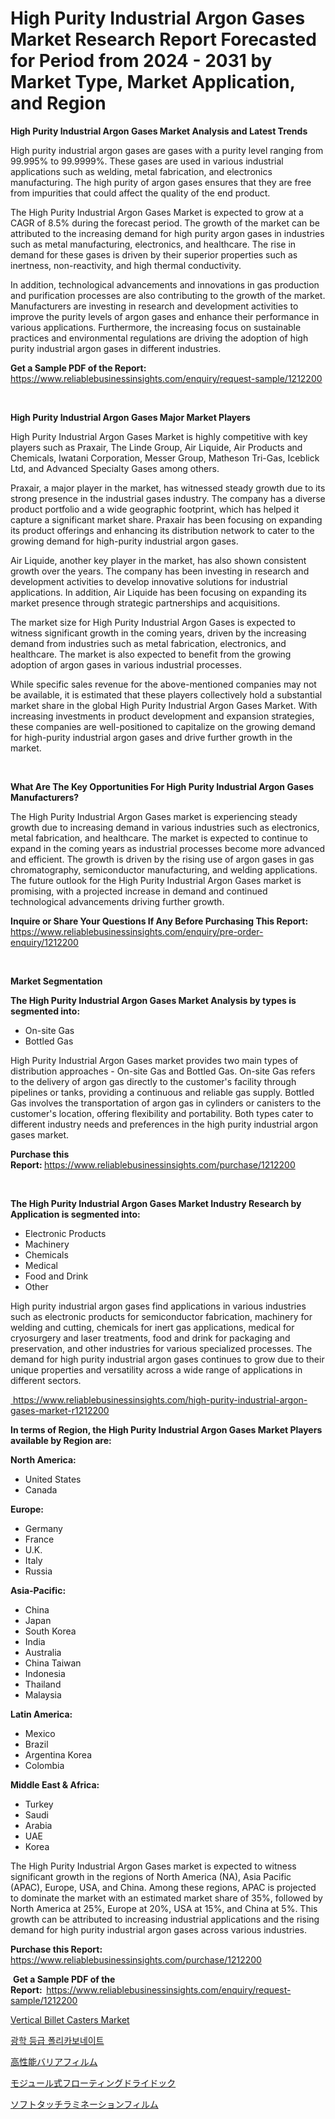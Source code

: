<p><h1>High Purity Industrial Argon Gases Market Research Report Forecasted for Period from 2024 -  2031 by Market Type, Market Application, and Region</h1></p><p><strong>High Purity Industrial Argon Gases Market Analysis and Latest Trends</strong></p>
<p><p>High purity industrial argon gases are gases with a purity level ranging from 99.995% to 99.9999%. These gases are used in various industrial applications such as welding, metal fabrication, and electronics manufacturing. The high purity of argon gases ensures that they are free from impurities that could affect the quality of the end product.</p><p>The High Purity Industrial Argon Gases Market is expected to grow at a CAGR of 8.5% during the forecast period. The growth of the market can be attributed to the increasing demand for high purity argon gases in industries such as metal manufacturing, electronics, and healthcare. The rise in demand for these gases is driven by their superior properties such as inertness, non-reactivity, and high thermal conductivity.</p><p>In addition, technological advancements and innovations in gas production and purification processes are also contributing to the growth of the market. Manufacturers are investing in research and development activities to improve the purity levels of argon gases and enhance their performance in various applications. Furthermore, the increasing focus on sustainable practices and environmental regulations are driving the adoption of high purity industrial argon gases in different industries.</p></p>
<p><strong>Get a Sample PDF of the Report:&nbsp;</strong> <a href="https://www.reliablebusinessinsights.com/enquiry/request-sample/1212200">https://www.reliablebusinessinsights.com/enquiry/request-sample/1212200</a></p>
<p>&nbsp;</p>
<p><strong>High Purity Industrial Argon Gases Major Market Players</strong></p>
<p><p>High Purity Industrial Argon Gases Market is highly competitive with key players such as Praxair, The Linde Group, Air Liquide, Air Products and Chemicals, Iwatani Corporation, Messer Group, Matheson Tri-Gas, Iceblick Ltd, and Advanced Specialty Gases among others.</p><p>Praxair, a major player in the market, has witnessed steady growth due to its strong presence in the industrial gases industry. The company has a diverse product portfolio and a wide geographic footprint, which has helped it capture a significant market share. Praxair has been focusing on expanding its product offerings and enhancing its distribution network to cater to the growing demand for high-purity industrial argon gases.</p><p>Air Liquide, another key player in the market, has also shown consistent growth over the years. The company has been investing in research and development activities to develop innovative solutions for industrial applications. In addition, Air Liquide has been focusing on expanding its market presence through strategic partnerships and acquisitions.</p><p>The market size for High Purity Industrial Argon Gases is expected to witness significant growth in the coming years, driven by the increasing demand from industries such as metal fabrication, electronics, and healthcare. The market is also expected to benefit from the growing adoption of argon gases in various industrial processes.</p><p>While specific sales revenue for the above-mentioned companies may not be available, it is estimated that these players collectively hold a substantial market share in the global High Purity Industrial Argon Gases Market. With increasing investments in product development and expansion strategies, these companies are well-positioned to capitalize on the growing demand for high-purity industrial argon gases and drive further growth in the market.</p></p>
<p>&nbsp;</p>
<p><strong>What Are The Key Opportunities For High Purity Industrial Argon Gases Manufacturers?</strong></p>
<p><p>The High Purity Industrial Argon Gases market is experiencing steady growth due to increasing demand in various industries such as electronics, metal fabrication, and healthcare. The market is expected to continue to expand in the coming years as industrial processes become more advanced and efficient. The growth is driven by the rising use of argon gases in gas chromatography, semiconductor manufacturing, and welding applications. The future outlook for the High Purity Industrial Argon Gases market is promising, with a projected increase in demand and continued technological advancements driving further growth.</p></p>
<p><strong>Inquire or Share Your Questions If Any Before Purchasing This Report:</strong> <a href="https://www.reliablebusinessinsights.com/enquiry/pre-order-enquiry/1212200">https://www.reliablebusinessinsights.com/enquiry/pre-order-enquiry/1212200</a></p>
<p>&nbsp;</p>
<p><strong>Market Segmentation</strong></p>
<p><strong>The High Purity Industrial Argon Gases Market Analysis by types is segmented into:</strong></p>
<p><ul><li>On-site Gas</li><li>Bottled Gas</li></ul></p>
<p><p>High Purity Industrial Argon Gases market provides two main types of distribution approaches - On-site Gas and Bottled Gas. On-site Gas refers to the delivery of argon gas directly to the customer's facility through pipelines or tanks, providing a continuous and reliable gas supply. Bottled Gas involves the transportation of argon gas in cylinders or canisters to the customer's location, offering flexibility and portability. Both types cater to different industry needs and preferences in the high purity industrial argon gases market.</p></p>
<p><strong>Purchase this Report:&nbsp;</strong><a href="https://www.reliablebusinessinsights.com/purchase/1212200">https://www.reliablebusinessinsights.com/purchase/1212200</a></p>
<p>&nbsp;</p>
<p><strong>The High Purity Industrial Argon Gases Market Industry Research by Application is segmented into:</strong></p>
<p><ul><li>Electronic Products</li><li>Machinery</li><li>Chemicals</li><li>Medical</li><li>Food and Drink</li><li>Other</li></ul></p>
<p><p>High purity industrial argon gases find applications in various industries such as electronic products for semiconductor fabrication, machinery for welding and cutting, chemicals for inert gas applications, medical for cryosurgery and laser treatments, food and drink for packaging and preservation, and other industries for various specialized processes. The demand for high purity industrial argon gases continues to grow due to their unique properties and versatility across a wide range of applications in different sectors.</p></p>
<p><a href="https://www.reliablebusinessinsights.com/high-purity-industrial-argon-gases-market-r1212200">&nbsp;https://www.reliablebusinessinsights.com/high-purity-industrial-argon-gases-market-r1212200</a></p>
<p><strong>In terms of Region, the High Purity Industrial Argon Gases Market Players available by Region are:</strong></p>
<p>
    <p> <strong> North America: </strong>
        <ul>
            <li>United States</li>
            <li>Canada</li>
        </ul>
        </p> 
    <p> <strong> Europe: </strong>
        <ul>
            <li>Germany</li>
            <li>France</li>
            <li>U.K.</li>
            <li>Italy</li>
            <li>Russia</li>
        </ul>
        </p> 
    <p> <strong> Asia-Pacific: </strong>
        <ul>
            <li>China</li>
            <li>Japan</li>
            <li>South Korea</li>
            <li>India</li>
            <li>Australia</li>
            <li>China Taiwan</li>
            <li>Indonesia</li>
            <li>Thailand</li>
            <li>Malaysia</li>
        </ul>
        </p> 
    <p> <strong> Latin America: </strong>
        <ul>
            <li>Mexico</li>
            <li>Brazil</li>
            <li>Argentina Korea</li>
            <li>Colombia</li>
        </ul>
        </p> 
    <p> <strong> Middle East & Africa: </strong>
        <ul>
            <li>Turkey</li>
            <li>Saudi</li>
            <li>Arabia</li>
            <li>UAE</li>
            <li>Korea</li>
        </ul>
    </p>
    </p>
<p><p>The High Purity Industrial Argon Gases market is expected to witness significant growth in the regions of North America (NA), Asia Pacific (APAC), Europe, USA, and China. Among these regions, APAC is projected to dominate the market with an estimated market share of 35%, followed by North America at 25%, Europe at 20%, USA at 15%, and China at 5%. This growth can be attributed to increasing industrial applications and the rising demand for high purity industrial argon gases across various industries.</p></p>
<p><strong>Purchase this Report: </strong><a href="https://www.reliablebusinessinsights.com/purchase/1212200">https://www.reliablebusinessinsights.com/purchase/1212200</a></p>
<p>&nbsp;<strong>Get a Sample PDF of the Report:&nbsp;&nbsp;</strong><a href="https://www.reliablebusinessinsights.com/enquiry/request-sample/1212200">https://www.reliablebusinessinsights.com/enquiry/request-sample/1212200</a></p>
<p><strong></strong></p>
<p><p><a href="https://github.com/AnnChovey2023/Market-Research-Report-List-1/blob/main/vertical-billet-casters-market.md">Vertical Billet Casters Market</a></p><p><a href="https://github.com/Santosuigrtley997836/Market-Research-Report-List-1/blob/main/247892995509.md">광학 등급 폴리카보네이트</a></p><p><a href="https://github.com/mm14022023/Market-Research-Report-List-1/blob/main/9572325101965.md">高性能バリアフィルム</a></p><p><a href="https://medium.com/@lewisbechtelar1964/%E3%83%A2%E3%82%B8%E3%83%A5%E3%83%A9%E3%83%BC%E3%83%95%E3%83%AD%E3%83%BC%E3%83%86%E3%82%A3%E3%83%B3%E3%82%B0%E3%83%89%E3%83%A9%E3%82%A4%E3%83%89%E3%83%83%E3%82%AF%E5%B8%82%E5%A0%B4-2031%E5%B9%B4%E3%81%BE%E3%81%A7%E3%81%AE%E3%83%88%E3%83%AC%E3%83%B3%E3%83%89-%E4%BA%88%E6%B8%AC-%E7%AB%B6%E4%BA%89%E5%88%86%E6%9E%90-f76ab0e1dfb0">モジュール式フローティングドライドック</a></p><p><a href="https://github.com/EmoryYundt1935/Market-Research-Report-List-2/blob/main/2837249101964.md">ソフトタッチラミネーションフィルム</a></p></p>
